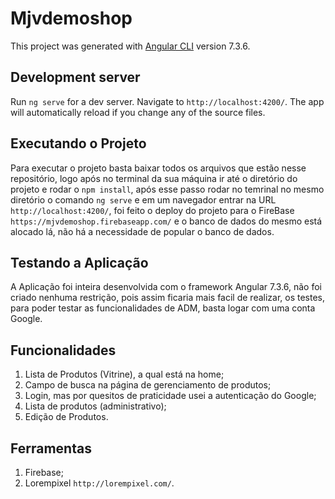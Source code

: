 # Mjvdemoshop

This project was generated with [Angular CLI](https://github.com/angular/angular-cli) version 7.3.6.

## Development server

Run `ng serve` for a dev server. Navigate to `http://localhost:4200/`. The app will automatically reload if you change any of the source files.

## Executando o Projeto

Para executar o projeto basta baixar todos os arquivos que estão nesse repositório, logo após no terminal da sua máquina ir até o diretório do projeto e rodar o `npm install`, após esse passo rodar no temrinal no mesmo diretório o comando `ng serve` e em um navegador entrar na URL `http://localhost:4200/`, foi feito o deploy do projeto para o FireBase `https://mjvdemoshop.firebaseapp.com/` e o banco de dados do mesmo está alocado lá, não há a necessidade de popular o banco de dados.

## Testando a Aplicação

A Aplicação foi inteira desenvolvida com o framework Angular 7.3.6, não foi criado nenhuma restrição, pois assim ficaria mais facil de realizar, os testes, para poder testar as funcionalidades de ADM, basta logar com uma conta Google. 

## Funcionalidades

1. Lista de Produtos (Vitrine), a qual está na home;
2. Campo de busca na página de gerenciamento de produtos;
3. Login, mas por quesitos de praticidade usei a autenticação do Google;
4. Lista de produtos (administrativo);
5. Edição de Produtos.

## Ferramentas 


1. Firebase;
2. Lorempixel `http://lorempixel.com/`.
